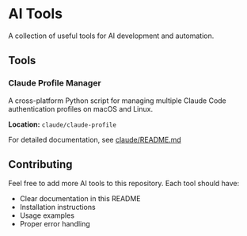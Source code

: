 # AI Tools

A collection of useful tools for AI development and automation.

## Tools

### Claude Profile Manager

A cross-platform Python script for managing multiple Claude Code authentication profiles on macOS and Linux.

**Location:** `claude/claude-profile`

For detailed documentation, see [claude/README.md](claude/README.md)

## Contributing

Feel free to add more AI tools to this repository. Each tool should have:
- Clear documentation in this README
- Installation instructions
- Usage examples
- Proper error handling